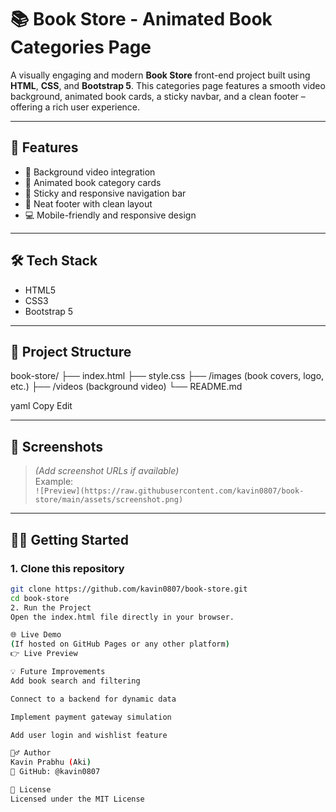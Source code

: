 # 📚 Book Store - Animated Book Categories Page

A visually engaging and modern **Book Store** front-end project built using **HTML**, **CSS**, and **Bootstrap 5**. This categories page features a smooth video background, animated book cards, a sticky navbar, and a clean footer – offering a rich user experience.

---

## 🚀 Features

- 🎥 Background video integration
- 📘 Animated book category cards
- 📌 Sticky and responsive navigation bar
- 🦶 Neat footer with clean layout
- 💻 Mobile-friendly and responsive design

---

## 🛠️ Tech Stack

- HTML5  
- CSS3  
- Bootstrap 5

---

## 📁 Project Structure

book-store/
├── index.html
├── style.css
├── /images (book covers, logo, etc.)
├── /videos (background video)
└── README.md

yaml
Copy
Edit

---

## 📸 Screenshots

> *(Add screenshot URLs if available)*  
> Example:  
> `![Preview](https://raw.githubusercontent.com/kavin0807/book-store/main/assets/screenshot.png)`

---

## 🧑‍💻 Getting Started

### 1. Clone this repository

```bash
git clone https://github.com/kavin0807/book-store.git
cd book-store
2. Run the Project
Open the index.html file directly in your browser.

🌐 Live Demo
(If hosted on GitHub Pages or any other platform)
👉 Live Preview

💡 Future Improvements
Add book search and filtering

Connect to a backend for dynamic data

Implement payment gateway simulation

Add user login and wishlist feature

🙋‍♂️ Author
Kavin Prabhu (Aki)
🔗 GitHub: @kavin0807

📄 License
Licensed under the MIT License
